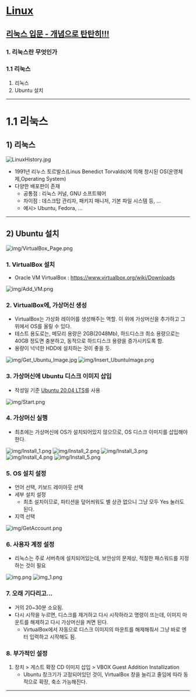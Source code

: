 
# <a href = "../README.md" target="_blank">Linux</a>
## <a href = "README.md" target="_blank">리눅스 입문 - 개념으로 탄탄히!!!</a>
### 1. 리눅스란 무엇인가

### 1.1 리눅스
1) 리눅스
2) Ubuntu 설치

---

# 1.1 리눅스

## 1) 리눅스
![LinuxHistory.jpg](img/LinuxHistory.jpg)
- 1991년 리누스 토르발스(Linus Benedict Torvalds)에 의해 창시된 OS(운영체제,Operating System)
- 다양한 배포판이 존재
  - 공통점 : 리눅스 커널, GNU 소프트웨어
  - 차이점 : 데스크탑 관리자, 패키지 매니저, 기본 파일 시스템 등, ...
  - 예시> Ubuntu, Fedora, ...

---

## 2) Ubuntu 설치

![img/VirtualBox_Page.png](img/VirtualBox_Page.png)

### 1. VirtualBox 설치
   - Oracle VM VirtualBox : <a href="https://www.virtualbox.org/wiki/Downloads" target="_blank">https://www.virtualbox.org/wiki/Downloads </a>


![img/Add_VM.png](img/Add_VM.png)

### 2. VirtualBox에, 가상머신 생성
   - VirtualBox는 가상화 레이어를 생성해주는 역할. 이 위에 가상머신을 추가하고 그 위에서 OS를 올릴 수 있다.
   - 테스트 용도로는, 메모리 용량은 2GB(2048Mb), 하드디스크 최소 용량으로는 40GB 정도면 충분하고, 동적으로 하드디스크 용량을 증가시키도록 함.
   - 용량이 넉넉한 HDD에 설치하는 것이 좋을 듯.

![img/Get_Ubuntu_Image.jpg](img/Get_Ubuntu_Image.jpg)
![img/Insert_UbuntuImage.png](img/Insert_UbuntuImage.png)

### 3. 가상머신에 Ubuntu 디스크 이미지 삽입
   - 작성일 기준 <a href="https://releases.ubuntu.com/20.04/" target="_blank">Ubuntu 20.04 LTS</a>를 사용

![img/Start.png](img/Start.png)

### 4. 가상머신 실행
   - 최초에는 가상머신에 OS가 설치되어있지 않으므로, OS 디스크 이미지를 삽입해야한다.

![img/Install_1.png](img/Install_1.png)
![img/Install_2.png](img/Install_2.png)
![img/Install_3.png](img/Install_3.png)
![img/Install_4.png](img/Install_4.png)
![img/Install_5.png](img/Install_5.png)

### 5. OS 설치 설정
- 언어 선택, 키보드 레이아웃 선택
- 세부 설치 설정
  - 최초 설치이므로, 파티션을 덮어씌워도 별 상관 없으니 그냥 모두 Yes 눌러도 된다.
- 지역 선택

![img/GetAccount.png](img/GetAccount.png)

### 6. 사용자 계정 설정
- 리눅스는 주로 서버측에 설치되어있는데, 보안상의 문제상, 적절한 패스워드를 지정하는 것이 필요

![img.png](img/Install_6.png)
![img_1.png](img/Install_7.png)

### 7. 오래 기다리고...
- 거의 20~30분 소요됨.
- 다시 시작을 누르면, 디스크를 제거하고 다시 시작하라고 명령이 뜨는데, 이미지 마운트를 해제하고 다시 가상머신을 켜면 된다.
  - VirtualBox에서 자동으로 디스크 이미지의 마운트를 해제해줘서 그냥 바로 엔터 입력하고 시작해도 됨.

### 8. 부가적인 설정
1. 장치 > 게스트 확장 CD 이미지 삽입 > VBOX Guest Addition Installization
   - Ubuntu 창크기가 고정되어있던 것이, VirtualBox 창을 늘리고 줄임에 따라 동적으로 확장, 축소 가능해진다.

---
